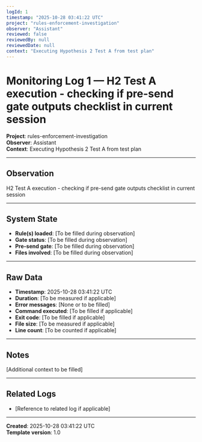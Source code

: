 ```yaml
---
logId: 1
timestamp: "2025-10-28 03:41:22 UTC"
project: "rules-enforcement-investigation"
observer: "Assistant"
reviewed: false
reviewedBy: null
reviewedDate: null
context: "Executing Hypothesis 2 Test A from test plan"
---
```


# Monitoring Log 1 — H2 Test A execution - checking if pre-send gate outputs checklist in current session

**Project**: rules-enforcement-investigation  
**Observer**: Assistant  
**Context**: Executing Hypothesis 2 Test A from test plan

---

## Observation

H2 Test A execution - checking if pre-send gate outputs checklist in current session

<!-- 
Factual description of what happened. Keep objective and minimal interpretation.
Examples:
- Created `project-archive-ready.sh` (255 lines) without test file
- User said "implement X", guidance rules attached instead of implementation rules
- Pre-send gate did not trigger despite TDD rule loaded
-->

---

## System State

- **Rule(s) loaded**: [To be filled during observation]
- **Gate status**: [To be filled during observation]
- **Pre-send gate**: [To be filled during observation]
- **Files involved**: [To be filled during observation]

<!-- 
Capture the state of the system when the observation occurred:
- Which rules were attached/loaded (from intent routing)
- Did any gates trigger? (TDD pre-edit, pre-send, etc.)
- What was the gate response? (blocked, passed, warning)
- List specific files created, edited, or involved
-->

---

## Raw Data

- **Timestamp**: 2025-10-28 03:41:22 UTC
- **Duration**: [To be measured if applicable]
- **Error messages**: [None or to be filled]
- **Command executed**: [To be filled if applicable]
- **Exit code**: [To be filled if applicable]
- **File size**: [To be measured if applicable]
- **Line count**: [To be counted if applicable]

<!-- 
Measurable data points. Include any quantifiable information:
- Exact timestamps (start/end if measurable)
- File sizes, line counts
- Commands that were run (or should have been run)
- Error messages verbatim
- Exit codes, response codes
- Time elapsed between events
-->

---

## Notes

[Additional context to be filled]

<!-- 
Additional context that helps understand the observation, but keep interpretation minimal.
This is raw data collection, not analysis.
Examples:
- "This occurred 5 minutes after TDD gate was deployed"
- "Project context was rules-enforcement-investigation (ironic)"
- "User was working on archival script functionality"
- "Similar pattern observed in log-003 and log-007"
-->

---

## Related Logs

- [Reference to related log if applicable]

<!-- 
Reference other logs that might be related to this observation.
Use log IDs (log-001, log-002, etc.) not finding IDs.
-->

---

**Created**: 2025-10-28 03:41:22 UTC  
**Template version**: 1.0
